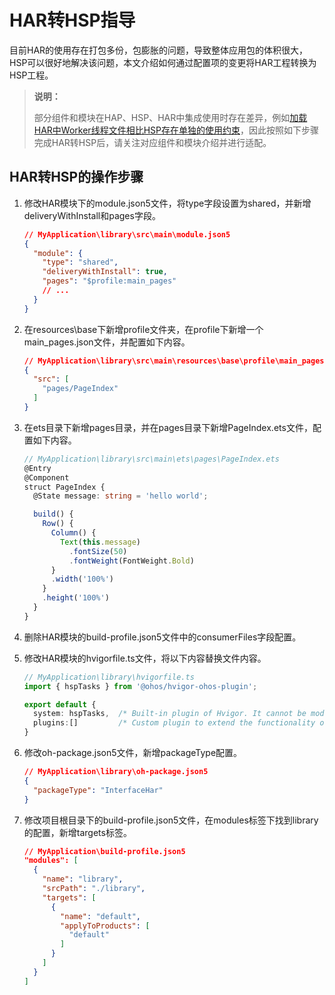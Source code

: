 # HAR转HSP指导
<!--Kit: Ability Kit-->
<!--Subsystem: BundleManager-->
<!--Owner: @wanghang904-->
<!--Designer: @hanfeng6-->
<!--Tester: @kongjing2-->
<!--Adviser: @Brilliantry_Rui-->

目前HAR的使用存在打包多份，包膨胀的问题，导致整体应用包的体积很大，HSP可以很好地解决该问题，本文介绍如何通过配置项的变更将HAR工程转换为HSP工程。

>
> **说明：**
>
> 部分组件和模块在HAP、HSP、HAR中集成使用时存在差异，例如[加载HAR中Worker线程文件相比HSP存在单独的使用约束](../arkts-utils/worker-introduction.md#文件路径注意事项)，因此按照如下步骤完成HAR转HSP后，请关注对应组件和模块介绍并进行适配。
>

## HAR转HSP的操作步骤

1. 修改HAR模块下的module.json5文件，将type字段设置为shared，并新增deliveryWithInstall和pages字段。
    ```json
    // MyApplication\library\src\main\module.json5
    {
      "module": {
        "type": "shared",
        "deliveryWithInstall": true,
        "pages": "$profile:main_pages"
        // ...
      }
    }
    ```

2. 在resources\base下新增profile文件夹，在profile下新增一个main_pages.json文件，并配置如下内容。
    ```json
    // MyApplication\library\src\main\resources\base\profile\main_pages.json
    {
      "src": [
        "pages/PageIndex"
      ]
    }
    ```

3. 在ets目录下新增pages目录，并在pages目录下新增PageIndex.ets文件，配置如下内容。
    ```ts
    // MyApplication\library\src\main\ets\pages\PageIndex.ets
    @Entry
    @Component
    struct PageIndex {
      @State message: string = 'hello world';

      build() {
        Row() {
          Column() {
            Text(this.message)
              .fontSize(50)
              .fontWeight(FontWeight.Bold)
          }
          .width('100%')
        }
        .height('100%')
      }
    }
    ```

4. 删除HAR模块的build-profile.json5文件中的consumerFiles字段配置。

5. 修改HAR模块的hvigorfile.ts文件，将以下内容替换文件内容。
    ```ts
    // MyApplication\library\hvigorfile.ts
    import { hspTasks } from '@ohos/hvigor-ohos-plugin';

    export default {
      system: hspTasks,  /* Built-in plugin of Hvigor. It cannot be modified. */
      plugins:[]         /* Custom plugin to extend the functionality of Hvigor. */
    }
    ```

6. 修改oh-package.json5文件，新增packageType配置。
    ```json
    // MyApplication\library\oh-package.json5
    {
      "packageType": "InterfaceHar"
    }
    ```

7. 修改项目根目录下的build-profile.json5文件，在modules标签下找到library的配置，新增targets标签。

    ```json
    // MyApplication\build-profile.json5
    "modules": [
      {
        "name": "library",
        "srcPath": "./library",
        "targets": [
          {
            "name": "default",
            "applyToProducts": [
              "default"
            ]
          }
        ]
      }
    ]
